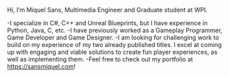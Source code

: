Hi, I’m Miquel Sans, Multimedia Engineer and Graduate student at WPI. 

-I specialize in C#, C++ and Unreal Blueprints, but I have experience in Python, Java, C, etc.
-I have previously worked as a Gameplay Programmer, Game Developer and Game Designer.
-I am looking for challenging work to build on my experience of my two already published titles. I excel at coming up with engaging and viable solutions to create fun player experiences, as well as implementing them.
-Feel free to check out my portfolio at https://sansmiquel.com!
